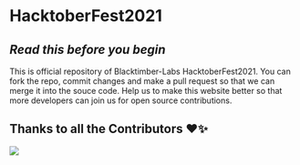# HacktoberFest2021

## _Read this before you begin_
This is official repository of Blacktimber-Labs HacktoberFest2021. You can fork the repo, commit changes and make a pull request so that we can merge it into the souce code.
Help us to make this website better so that more developers can join us for open source contributions. 


## Thanks to all the Contributors ❤️✨
<a href = "https://github.com/BlackTimber-Labs/HacktoberFest2021/graphs/contributors">
  <img src = "https://contrib.rocks/image?repo=BlackTimber-Labs/HacktoberFest2021"/>
</a>
